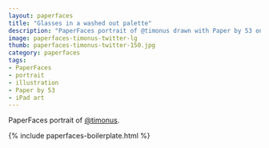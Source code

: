 ```yaml
---
layout: paperfaces
title: "Glasses in a washed out palette"
description: "PaperFaces portrait of @timonus drawn with Paper by 53 on an iPad."
image: paperfaces-timonus-twitter-lg
thumb: paperfaces-timonus-twitter-150.jpg
category: paperfaces
tags: 
- PaperFaces
- portrait
- illustration
- Paper by 53
- iPad art
---
```


PaperFaces portrait of [@timonus](http://twitter.com/timonus).

{% include paperfaces-boilerplate.html %}